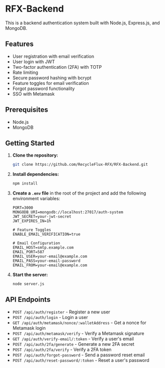 
# RFX-Backend

This is a backend authentication system built with Node.js, Express.js, and MongoDB.

## Features

- User registration with email verification
- User login with JWT
- Two-factor authentication (2FA) with TOTP
- Rate limiting
- Secure password hashing with bcrypt
- Feature toggles for email verification
- Forgot password functionality
- SSO with Metamask

## Prerequisites

- Node.js
- MongoDB

## Getting Started

1. **Clone the repository:**

   ```bash
   git clone https://github.com/RecycleFlux-RFX/RFX-Backend.git
   ```

2. **Install dependencies:**

   ```bash
   npm install
   ```

3. **Create a `.env` file** in the root of the project and add the following environment variables:

   ```
   PORT=3000
   MONGODB_URI=mongodb://localhost:27017/auth-system
   JWT_SECRET=your-jwt-secret
   JWT_EXPIRES_IN=1h

   # Feature Toggles
   ENABLE_EMAIL_VERIFICATION=true

   # Email Configuration
   EMAIL_HOST=smtp.example.com
   EMAIL_PORT=587
   EMAIL_USER=your-email@example.com
   EMAIL_PASS=your-email-password
   EMAIL_FROM=your-email@example.com
   ```

4. **Start the server:**

   ```bash
   node server.js
   ```

## API Endpoints

- `POST /api/auth/register` - Register a new user
- `POST /api/auth/login` - Login a user
- `GET /api/auth/metamask/nonce/:walletAddress` - Get a nonce for Metamask login
- `POST /api/auth/metamask/verify` - Verify a Metamask signature
- `GET /api/auth/verify-email/:token` - Verify a user's email
- `POST /api/auth/2fa/generate` - Generate a new 2FA secret
- `POST /api/auth/2fa/verify` - Verify a 2FA token
- `POST /api/auth/forgot-password` - Send a password reset email
- `POST /api/auth/reset-password/:token` - Reset a user's password
